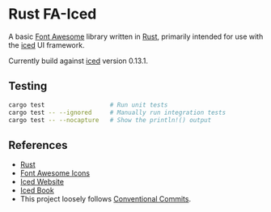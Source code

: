 # Rust FA-Iced

A basic [Font Awesome](https://fontawesome.com/) library written in [Rust](https://www.rust-lang.org/), primarily intended for use with the [iced](https://iced.rs/) UI framework.

Currently build against [iced](https://iced.rs/) version 0.13.1.

## Testing

```bash
cargo test                  # Run unit tests
cargo test -- --ignored     # Manually run integration tests
cargo test -- --nocapture   # Show the println!() output
```

## References

- [Rust](https://www.rust-lang.org/)
- [Font Awesome Icons](https://fontawesome.com/)
- [Iced Website](https://iced.rs/)
- [Iced Book](https://book.iced.rs/)
- This project loosely follows [Conventional Commits](https://www.conventionalcommits.org/en/v1.0.0/).
